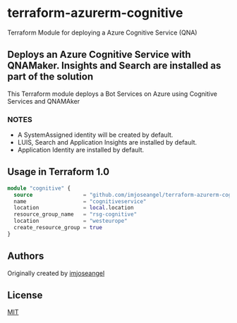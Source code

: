# terraform-azurerm-cognitive

Terraform Module for deploying a Azure Cognitive Service (QNA)


## Deploys an Azure Cognitive Service with QNAMaker. Insights and Search are installed as part of the solution

This Terraform module deploys a Bot Services on Azure using Cognitive Services and QNAMAker

### NOTES

* A SystemAssigned identity will be created by default.
* LUIS, Search and Application Insights are installed by default.
* Application Identity are installed by default.

## Usage in Terraform 1.0

```terraform
module "cognitive" {
  source                = "github.com/imjoseangel/terraform-azurerm-cognitive"
  name                  = "cognitiveservice"
  location              = local.location
  resource_group_name   = "rsg-cognitive"
  location              = "westeurope"
  create_resource_group = true
}
```

## Authors

Originally created by [imjoseangel](http://github.com/imjoseangel)

## License

[MIT](LICENSE)
